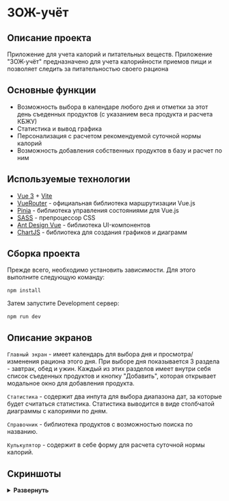 # ЗОЖ-учёт

## Описание проекта 
Приложение для учета калорий и питательных веществ. Приложение "ЗОЖ-учёт" предназначено для учета калорийности приемов пищи и позволяет следить за питательностью своего рациона

## Основные функции 
* Возможность выбора в календаре любого дня и отметки за этот день съеденных продуктов (с указанием веса продукта и расчета КБЖУ)
* Статистика и вывод графика 
* Персонализация с расчетом рекомендуемой суточной нормы калорий
* Возможность добавления собственных продуктов в базу и расчет по ним

## Используемые технологии 
* [Vue 3](https://vuejs.org/) + [Vite](https://vitejs.dev/)
* [VueRouter](https://router.vuejs.org/) - официальная библиотека маршрутизации Vue.js
* [Pinia](https://pinia.vuejs.org/) - библиотека управления состояниями для Vue.js
* [SASS](https://sass-lang.com/) - препроцессор CSS
* [Ant Design Vue](https://antdv.com/components/overview) - библиотека UI-компонентов
* [ChartJS](https://vue-chartjs.org/) - библиотека для создания графиков и диаграмм

## Сборка проекта
Прежде всего, необходимо установить зависимости. Для этого выполните следующую команду:
```
npm install
```
Затем запустите Development сервер:
```
npm run dev
```

## Описание экранов 
`Главный экран` - имеет календарь для выбора дня и просмотра/изменения рациона этого дня. При выборе дня показывается 3 раздела - завтрак, обед и ужин. Каждый из этих разделов имеет внутри себя список съеденных продуктов и кнопку "Добавить", которая открывает модальное окно для добавления продукта.

`Статистика` - содержит два инпута для выбора диапазона дат, за которые будет считаться статистика. Статистика выводится в виде столбчатой диаграммы с калориями по дням.

`Справочник` - библиотека продуктов с возможностью поиска по названию.

`Кулькулятор` - содержит в себе форму для расчета суточной нормы калорий.

## Скриншоты
<details><summary><b>Развернуть</b></summary>

[![main](./screenshots/main.jpg)](https://elviraSolov.github.io/calories_counter)

[![new-product](./screenshots/new-product.jpg)](https://elviraSolov.github.io/calories_counter)

[![statistics](./screenshots/statistics.jpg)](https://elviraSolov.github.io/calories_counter)

[![handbook](./screenshots/handbook.jpg)](https://elviraSolov.github.io/calories_counter)

[![calculator](./screenshots/calculator.jpg)](https://elviraSolov.github.io/calories_counter)

</details>

